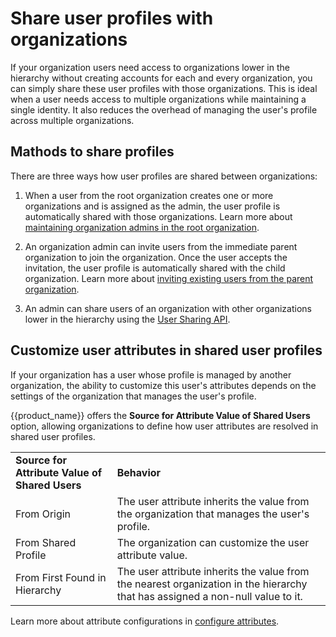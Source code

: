 # Share user profiles with organizations

If your organization users need access to organizations lower in the hierarchy without creating accounts for each and every organization, you can simply share these user profiles with those organizations. This is ideal when a user needs access to multiple organizations while maintaining a single identity. It also reduces the overhead of managing the user's profile across multiple organizations.

## Mathods to share profiles

There are three ways how user profiles are shared between organizations:

1. When a user from the root organization creates one or more organizations and is assigned as the admin, the user profile is automatically shared with those organizations. Learn more about [maintaining organization admins in the root organization]({{base_path}}/guides/organization-management/onboard-org-admins/self-service-approach/#maintain-admins-in-the-root-organization).

2. An organization admin can invite users from the immediate parent organization to join the organization. Once the user accepts the invitation, the user profile is automatically shared with the child organization. Learn more about [inviting existing users from the parent organization]({{base_path}}/guides/organization-management/onboard-users/#invite-existing-users-from-the-parent-organization).

3. An admin can share users of an organization with other organizations lower in the hierarchy using the [User Sharing API]({{base_path}}/apis/organization-user-share-rest-api).

## Customize user attributes in shared user profiles

If your organization has a user whose profile is managed by another organization, the ability to customize this user's attributes depends on the settings of the organization that manages the user's profile.

{{product_name}} offers the **Source for Attribute Value of Shared Users** option, allowing organizations to define how user attributes are resolved in shared user profiles.

<table>
        <tbody>
            <tr>
                <td><b>Source for Attribute Value of Shared Users</b></td>
                <td><b>Behavior</b></td>
            </tr>
            <tr>
                <td>From Origin</td>
                <td>The user attribute inherits the value from the organization that manages the user's profile.</td>
            </tr>
            <tr>
                <td>From Shared Profile</td>
                <td>The organization can customize the user attribute value.</td>
            </tr>   
            <tr>
                <td>From First Found in Hierarchy</td>
                <td>The user attribute inherits the value from the nearest organization in the hierarchy that has assigned a non-null value to it.</td>
            </tr>
        </tbody>
    </table>

Learn more about attribute configurations in [configure attributes]({{base_path}}/guides/users/attributes/manage-attributes/#configure-attributes).


